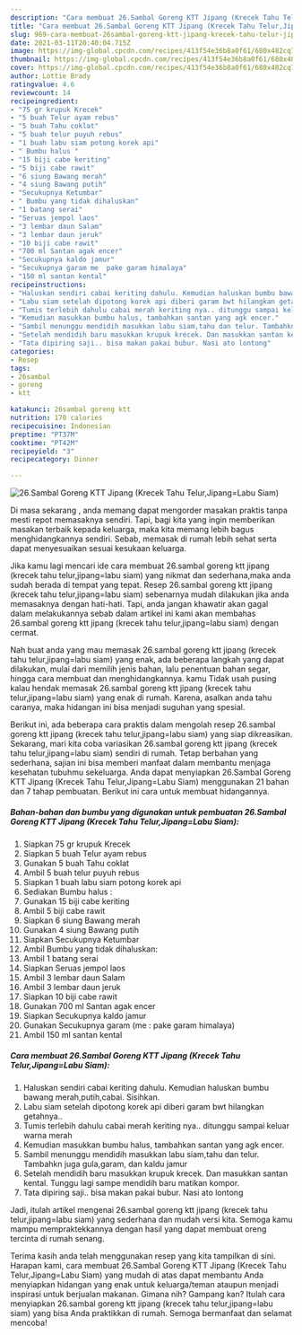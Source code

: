 ```yaml
---
description: "Cara membuat 26.Sambal Goreng KTT Jipang (Krecek Tahu Telur,Jipang=Labu Siam) yang nikmat dan Mudah Dibuat"
title: "Cara membuat 26.Sambal Goreng KTT Jipang (Krecek Tahu Telur,Jipang=Labu Siam) yang nikmat dan Mudah Dibuat"
slug: 969-cara-membuat-26sambal-goreng-ktt-jipang-krecek-tahu-telur-jipanglabu-siam-yang-nikmat-dan-mudah-dibuat
date: 2021-03-11T20:40:04.715Z
image: https://img-global.cpcdn.com/recipes/413f54e36b8a0f61/680x482cq70/26sambal-goreng-ktt-jipang-krecek-tahu-telurjipanglabu-siam-foto-resep-utama.jpg
thumbnail: https://img-global.cpcdn.com/recipes/413f54e36b8a0f61/680x482cq70/26sambal-goreng-ktt-jipang-krecek-tahu-telurjipanglabu-siam-foto-resep-utama.jpg
cover: https://img-global.cpcdn.com/recipes/413f54e36b8a0f61/680x482cq70/26sambal-goreng-ktt-jipang-krecek-tahu-telurjipanglabu-siam-foto-resep-utama.jpg
author: Lottie Brady
ratingvalue: 4.6
reviewcount: 14
recipeingredient:
- "75 gr krupuk Krecek"
- "5 buah Telur ayam rebus"
- "5 buah Tahu coklat"
- "5 buah telur puyuh rebus"
- "1 buah labu siam potong korek api"
- " Bumbu halus "
- "15 biji cabe keriting"
- "5 biji cabe rawit"
- "6 siung Bawang merah"
- "4 siung Bawang putih"
- "Secukupnya Ketumbar"
- " Bumbu yang tidak dihaluskan"
- "1 batang serai"
- "Seruas jempol laos"
- "3 lembar daun Salam"
- "3 lembar daun jeruk"
- "10 biji cabe rawit"
- "700 ml Santan agak encer"
- "Secukupnya kaldo jamur"
- "Secukupnya garam me  pake garam himalaya"
- "150 ml santan kental"
recipeinstructions:
- "Haluskan sendiri cabai keriting dahulu. Kemudian haluskan bumbu bawang merah,putih,cabai. Sisihkan."
- "Labu siam setelah dipotong korek api diberi garam bwt hilangkan getahnya.."
- "Tumis terlebih dahulu cabai merah keriting nya.. ditunggu sampai keluar warna merah"
- "Kemudian masukkan bumbu halus, tambahkan santan yang agk encer."
- "Sambil menunggu mendidih masukkan labu siam,tahu dan telur. Tambahkn juga gula,garam, dan kaldu jamur"
- "Setelah mendidih baru masukkan krupuk krecek. Dan masukkan santan kental. Tunggu lagi sampe mendidih baru matikan kompor."
- "Tata dipiring saji.. bisa makan pakai bubur. Nasi ato lontong"
categories:
- Resep
tags:
- 26sambal
- goreng
- ktt

katakunci: 26sambal goreng ktt 
nutrition: 170 calories
recipecuisine: Indonesian
preptime: "PT37M"
cooktime: "PT42M"
recipeyield: "3"
recipecategory: Dinner

---
```



![26.Sambal Goreng KTT Jipang (Krecek Tahu Telur,Jipang=Labu Siam)](https://img-global.cpcdn.com/recipes/413f54e36b8a0f61/680x482cq70/26sambal-goreng-ktt-jipang-krecek-tahu-telurjipanglabu-siam-foto-resep-utama.jpg)

Di masa  sekarang , anda memang dapat mengorder masakan praktis tanpa mesti repot memasaknya sendiri. Tapi, bagi kita yang ingin memberikan masakan terbaik kepada keluarga, maka kita memang lebih bagus menghidangkannya sendiri. Sebab, memasak di rumah lebih sehat serta dapat menyesuaikan sesuai kesukaan keluarga.

Jika kamu lagi mencari ide cara membuat 26.sambal goreng ktt jipang (krecek tahu telur,jipang=labu siam) yang nikmat dan sederhana,maka anda sudah berada di tempat yang tepat. Resep 26.sambal goreng ktt jipang (krecek tahu telur,jipang=labu siam)  sebenarnya mudah dilakukan jika anda memasaknya dengan hati-hati. Tapi, anda jangan khawatir akan gagal dalam melakukannya 
sebab dalam artikel ini kami akan membahas 26.sambal goreng ktt jipang (krecek tahu telur,jipang=labu siam) dengan cermat.  



Nah buat anda yang mau memasak 26.sambal goreng ktt jipang (krecek tahu telur,jipang=labu siam) yang enak, ada beberapa langkah yang dapat dilakukan, mulai dari memilih jenis bahan, lalu penentuan bahan segar, hingga cara membuat dan menghidangkannya. kamu Tidak usah pusing kalau hendak memasak 26.sambal goreng ktt jipang (krecek tahu telur,jipang=labu siam) yang enak di rumah. Karena, asalkan anda  tahu caranya, maka hidangan ini bisa menjadi suguhan yang spesial.

Berikut ini, ada beberapa cara praktis  dalam mengolah resep 26.sambal goreng ktt jipang (krecek tahu telur,jipang=labu siam) yang siap dikreasikan. Sekarang, mari kita coba variasikan 26.sambal goreng ktt jipang (krecek tahu telur,jipang=labu siam) sendiri di rumah. Tetap berbahan yang sederhana, sajian ini bisa memberi manfaat dalam membantu menjaga kesehatan tubuhmu sekeluarga. Anda dapat menyiapkan 26.Sambal Goreng KTT Jipang (Krecek Tahu Telur,Jipang=Labu Siam) menggunakan 21 bahan dan 7 tahap pembuatan. Berikut ini cara untuk membuat hidangannya.

<!--inarticleads1-->

##### Bahan-bahan dan bumbu yang digunakan untuk pembuatan 26.Sambal Goreng KTT Jipang (Krecek Tahu Telur,Jipang=Labu Siam):

1. Siapkan 75 gr krupuk Krecek
1. Siapkan 5 buah Telur ayam rebus
1. Gunakan 5 buah Tahu coklat
1. Ambil 5 buah telur puyuh rebus
1. Siapkan 1 buah labu siam potong korek api
1. Sediakan  Bumbu halus :
1. Gunakan 15 biji cabe keriting
1. Ambil 5 biji cabe rawit
1. Siapkan 6 siung Bawang merah
1. Gunakan 4 siung Bawang putih
1. Siapkan Secukupnya Ketumbar
1. Ambil  Bumbu yang tidak dihaluskan:
1. Ambil 1 batang serai
1. Siapkan Seruas jempol laos
1. Ambil 3 lembar daun Salam
1. Ambil 3 lembar daun jeruk
1. Siapkan 10 biji cabe rawit
1. Gunakan 700 ml Santan agak encer
1. Siapkan Secukupnya kaldo jamur
1. Gunakan Secukupnya garam (me : pake garam himalaya)
1. Ambil 150 ml santan kental




<!--inarticleads2-->

##### Cara membuat 26.Sambal Goreng KTT Jipang (Krecek Tahu Telur,Jipang=Labu Siam):

1. Haluskan sendiri cabai keriting dahulu. Kemudian haluskan bumbu bawang merah,putih,cabai. Sisihkan.
1. Labu siam setelah dipotong korek api diberi garam bwt hilangkan getahnya..
1. Tumis terlebih dahulu cabai merah keriting nya.. ditunggu sampai keluar warna merah
1. Kemudian masukkan bumbu halus, tambahkan santan yang agk encer.
1. Sambil menunggu mendidih masukkan labu siam,tahu dan telur. Tambahkn juga gula,garam, dan kaldu jamur
1. Setelah mendidih baru masukkan krupuk krecek. Dan masukkan santan kental. Tunggu lagi sampe mendidih baru matikan kompor.
1. Tata dipiring saji.. bisa makan pakai bubur. Nasi ato lontong




Jadi, itulah artikel mengenai  26.sambal goreng ktt jipang (krecek tahu telur,jipang=labu siam)  yang sederhana dan mudah versi kita. Semoga kamu mampu mempraktekkannya dengan hasil yang dapat membuat oreng tercinta di rumah senang. 

Terima kasih anda telah menggunakan resep yang kita tampilkan di sini. Harapan kami, cara membuat  26.Sambal Goreng KTT Jipang (Krecek Tahu Telur,Jipang=Labu Siam) yang mudah di atas dapat membantu Anda menyiapkan hidangan yang enak untuk keluarga/teman ataupun menjadi inspirasi untuk berjualan makanan. Gimana nih? Gampang kan? Itulah cara menyiapkan 26.sambal goreng ktt jipang (krecek tahu telur,jipang=labu siam) yang bisa Anda praktikkan di rumah. Semoga bermanfaat dan selamat mencoba!

